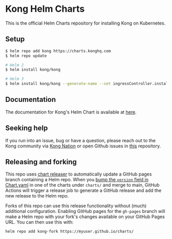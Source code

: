 # Kong Helm Charts

This is the official Helm Charts repository for installing Kong on Kubernetes.

## Setup

```bash
$ helm repo add kong https://charts.konghq.com
$ helm repo update

# Helm 2
$ helm install kong/kong

# Helm 3
$ helm install kong/kong --generate-name --set ingressController.installCRDs=false
```

## Documentation

The documentation for Kong's Helm Chart is available at
[here](https://github.com/Kong/charts/blob/main/charts/kong/README.md).

## Seeking help

If you run into an issue, bug or have a question, please reach out to the Kong
community via [Kong Nation](https://discuss.konghq.com) or open Github
issues in [this](https://github.com/kong/charts/issues) repository.

## Releasing and forking

This repo uses [chart releaser](https://github.com/helm/chart-releaser-action/)
to automatically update a GitHub pages branch containing a Helm repo. When you
[bump the `version` field in
Chart.yaml](https://github.com/Kong/charts/commit/c599f4bc78a0ef73eb3cc8a6b22d881864dc0188#diff-466edb10b903c1c9f9019fd0128824ba889bbe1bdff3da186cf698e3a5703af8)
in one of the charts under `charts/` and merge to main, GitHub Actions will
trigger a release job to generate a GitHub release and add the new release to
the Helm repo.

Forks of this repo can use this release functionality without (much) additional
configuration. Enabling GitHub pages for the `gh-pages` branch will make a Helm
repo with your fork's changes available on your GitHub Pages URL. You can then
use this with:

```
helm repo add kong-fork https://myuser.github.io/charts/
```
